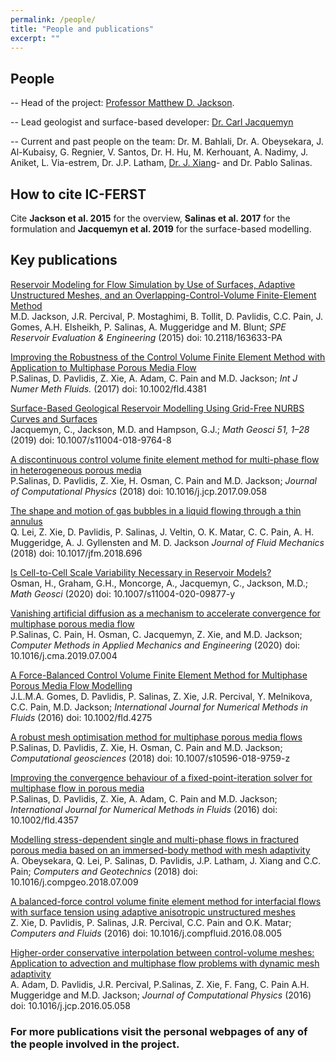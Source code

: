 ```yaml
---
permalink: /people/
title: "People and publications"
excerpt: ""
---
```


## People

 -- Head of the project: <a href="http://www.imperial.ac.uk/people/m.d.jackson">Professor Matthew D. Jackson</a>.

 -- Lead geologist and surface-based developer: <a href="http://www.imperial.ac.uk/people/c.jacquemyn">Dr. Carl Jacquemyn</a>

 -- Current and past people on the team: Dr. M. Bahlali, Dr. A. Obeysekara, J. Al-Kubaisy, G. Regnier, V. Santos, Dr. H. Hu, M. Kerhouant, A. Nadimy, J. Aniket, L. Via-estrem, Dr. J.P. Latham, <a href="http://www.imperial.ac.uk/people/j.xiang">Dr. J. Xiang</a>- and Dr. Pablo Salinas.

## How to cite IC-FERST

Cite <b>Jackson et al. 2015</b> for the overview, <b>Salinas et al. 2017</b> for the formulation and <b>Jacquemyn et al. 2019</b> for the surface-based modelling.

## Key publications

   <p> <a href="https://www.onepetro.org/journal-paper/SPE-163633-PA">
          Reservoir Modeling for Flow Simulation by Use of Surfaces, Adaptive
          Unstructured Meshes, and an Overlapping-Control-Volume
          Finite-Element Method
       </a> <br>
       M.D. Jackson, J.R. Percival, P. Mostaghimi, B. Tollit, D. Pavlidis,
         C.C. Pain, J. Gomes, A.H. Elsheikh, P. Salinas,
         A. Muggeridge and M. Blunt;
       <em> SPE Reservoir Evaluation &amp; Engineering</em>
       (2015) doi: 10.2118/163633-PA
    </p>

   <p><a href="http://onlinelibrary.wiley.com/doi/10.1002/fld.4381/pdf">
           Improving the Robustness of the Control Volume Finite Element Method with Application to Multiphase Porous Media Flow
      </a><br>
      P.Salinas, D. Pavlidis, Z. Xie, A. Adam, C. Pain and M.D. Jackson;
      <em> Int J Numer Meth Fluids. </em>
      (2017) doi: 10.1002/fld.4381
   </p>

   <p><a href="https://doi.org/10.1007/s11004-018-9764-8">
           Surface-Based Geological Reservoir Modelling Using Grid-Free NURBS Curves and Surfaces
      </a><br>
      Jacquemyn, C., Jackson, M.D. and Hampson, G.J.;
      <em>Math Geosci 51, 1–28</em>
      (2019) doi: 10.1007/s11004-018-9764-8
   </p>

   <p><a href="https://www.sciencedirect.com/science/article/pii/S0021999117307313?via%3Dihub">
           A discontinuous control volume finite element method for multi-phase flow in heterogeneous porous media
      </a><br>
      P.Salinas, D. Pavlidis, Z. Xie, H. Osman, C. Pain and M.D. Jackson;
      <em> Journal of Computational Physics </em>
      (2018) doi: 10.1016/j.jcp.2017.09.058
   </p>

   <p><a href="https://www.sciencedirect.com/science/article/pii/S0021999117307313?via%3Dihub">
           The shape and motion of gas bubbles in a liquid flowing through a thin annulus
      </a><br>
    Q. Lei, Z. Xie, D. Pavlidis, P. Salinas, J. Veltin, O. K. Matar, C. C. Pain, A. H. Muggeridge, A. J. Gyllensten and M. D. Jackson 
      <em> Journal of Fluid Mechanics </em>
      (2018) doi: 10.1017/jfm.2018.696
   </p>

   <p><a href="https://doi.org/10.1007/s11004-020-09877-y">
           Is Cell-to-Cell Scale Variability Necessary in Reservoir Models?
      </a><br>
      Osman, H., Graham, G.H., Moncorge, A., Jacquemyn, C., Jackson, M.D.;
      <em>Math Geosci</em>
      (2020) doi: 10.1007/s11004-020-09877-y
   </p>

   <p><a href="https://www.sciencedirect.com/science/article/pii/S0045782519304001?via%3Dihub">
           Vanishing artificial diffusion as a mechanism to accelerate convergence for multiphase porous media flow
      </a><br>
      P.Salinas, C. Pain, H. Osman, C. Jacquemyn, Z. Xie, and M.D. Jackson;
      <em> Computer Methods in Applied Mechanics and Engineering </em>
      (2020) doi: 10.1016/j.cma.2019.07.004
   </p>

   <p><a href="http://onlinelibrary.wiley.com/doi/10.1002/fld.4275/abstract">
           A Force-Balanced Control Volume Finite Element Method for Multiphase Porous Media Flow Modelling
      </a><br>
      J.L.M.A. Gomes, D. Pavlidis, P. Salinas, Z. Xie, J.R.
Percival, Y. Melnikova, C.C. Pain, M.D. Jackson;
      <em>International Journal for Numerical Methods in Fluids</em>
      (2016) doi: 10.1002/fld.4275
   </p>

   <p><a href="https://link.springer.com/article/10.1007/s10596-018-9759-z">
           A robust mesh optimisation method for multiphase porous media flows
      </a><br>
      P.Salinas, D. Pavlidis, Z. Xie, H. Osman, C. Pain and M.D. Jackson;
      <em> Computational geosciences </em>
      (2018) doi: 10.1007/s10596-018-9759-z
   </p>

   <p><a href="http://onlinelibrary.wiley.com/doi/10.1002/fld.4357/full">
           Improving the convergence behaviour of a fixed-point-iteration solver for multiphase flow in porous media
      </a><br>
      P.Salinas, D. Pavlidis, Z. Xie, A. Adam, C. Pain and M.D. Jackson;
      <em>International Journal for Numerical Methods in Fluids</em>
      (2016) doi: 10.1002/fld.4357
   </p>

   <p><a href="https://www.sciencedirect.com/science/article/pii/S0266352X18301824?via%3Dihub">
           Modelling stress-dependent single and multi-phase flows in fractured porous media based on an immersed-body method with mesh adaptivity
      </a><br>
       A. Obeysekara, Q. Lei, P. Salinas, D. Pavlidis, J.P. Latham, J. Xiang and C.C. Pain;
      <em>Computers and Geotechnics</em>
      (2018) doi: 10.1016/j.compgeo.2018.07.009
   </p>


   <p><a href="http://www.sciencedirect.com/science/article/pii/S0045793016302511">
           A balanced-force control volume finite element method for interfacial flows with surface tension using adaptive anisotropic unstructured meshes
      </a><br>
      Z. Xie, D. Pavlidis, P. Salinas, J.R. Percival, C.C. Pain and O.K. Matar;
      <em>Computers and Fluids</em>
      (2016) doi: 10.1016/j.compfluid.2016.08.005
   </p>



   <p><a href="http://www.sciencedirect.com/science/article/pii/S0021999116302030">
           Higher-order conservative interpolation between control-volume meshes: Application to advection and multiphase flow problems with dynamic mesh adaptivity
      </a><br>
      A. Adam, D. Pavlidis,  J.R. Percival, P.Salinas, Z. Xie, F. Fang, C. Pain A.H. Muggeridge and M.D. Jackson;
      <em>Journal of Computational Physics</em>
      (2016) doi: 10.1016/j.jcp.2016.05.058
   </p>





<h3> For more publications visit the personal webpages of any of the people involved in the project.</h3>
